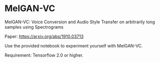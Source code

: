 # MelGAN-VC
MelGAN-VC: Voice Conversion and Audio Style Transfer on arbitrarily long samples using Spectrograms

Paper: https://arxiv.org/abs/1910.03713

Use the provided notebook to experiment yourself with MelGAN-VC.

Requirement: Tensorflow 2.0 or higher.

